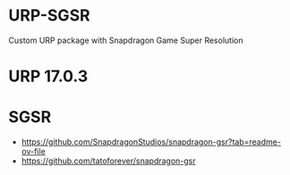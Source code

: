 # URP-SGSR
Custom URP package with Snapdragon Game Super Resolution

# URP 17.0.3

# SGSR
- https://github.com/SnapdragonStudios/snapdragon-gsr?tab=readme-ov-file
- https://github.com/tatoforever/snapdragon-gsr